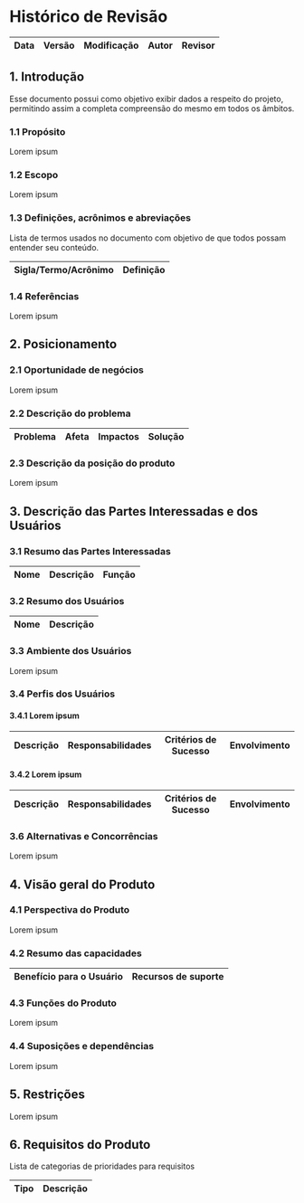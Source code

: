 # Histórico de Revisão

| Data | Versão | Modificação | Autor | Revisor |
| ---- | ------ | ----------- | ----- | ------- |

## **1. Introdução**

Esse documento possui como objetivo exibir dados a respeito do projeto, permitindo assim a completa compreensão do mesmo em todos os âmbitos.

### 1.1 Propósito

Lorem ipsum

### 1.2 Escopo

Lorem ipsum

### 1.3 Definições, acrônimos e abreviações

Lista de termos usados no documento com objetivo de que todos possam entender seu conteúdo.

| **Sigla/Termo/Acrônimo** | **Definição** |
| ------------------------ | ------------- |

### 1.4 Referências

Lorem ipsum

## **2. Posicionamento**

### 2.1 Oportunidade de negócios

Lorem ipsum

### 2.2 Descrição do problema

| Problema | Afeta | Impactos | Solução |
| -------- | ----- | -------- | ------- |

### 2.3 Descrição da posição do produto

Lorem ipsum

## **3. Descrição das Partes Interessadas e dos Usuários**

### 3.1 Resumo das Partes Interessadas

| Nome | Descrição | Função |
| :--- | :-------- | :----- |

### 3.2 Resumo dos Usuários

| Nome | Descrição |
| :--- | :-------- |

### 3.3 Ambiente dos Usuários

Lorem ipsum

### 3.4 Perfis dos Usuários

#### 3.4.1 Lorem ipsum

| Descrição | Responsabilidades | Critérios de Sucesso | Envolvimento |
| --------- | ----------------- | -------------------- | ------------ |

#### 3.4.2 Lorem ipsum

| Descrição | Responsabilidades | Critérios de Sucesso | Envolvimento |
| --------- | ----------------- | -------------------- | ------------ |

### 3.6 Alternativas e Concorrências

Lorem ipsum

## **4. Visão geral do Produto**

### 4.1 Perspectiva do Produto

Lorem ipsum

### 4.2 Resumo das capacidades

| Benefício para o Usuário | Recursos de suporte |
| :----------------------: | :-----------------: |

### 4.3 Funções do Produto

Lorem ipsum

### 4.4 Suposições e dependências

Lorem ipsum

## **5. Restrições**

Lorem ipsum

## **6. Requisitos do Produto**

Lista de categorias de prioridades para requisitos

| Tipo | Descrição |
| :--- | :-------- |
